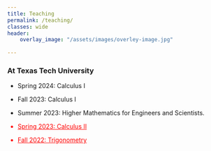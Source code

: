 ```yaml
---
title: Teaching
permalink: /teaching/
classes: wide
header:
    overlay_image: "/assets/images/overley-image.jpg"
    
---
```

###  At Texas Tech University


-   Spring 2024: Calculus I <br />

-   Fall 2023: Calculus I<br />

-    Summer 2023: Higher Mathematics for Engineers and Scientists.  <br />
	<a href="https://www.youtube.com/playlist?list=PLTZv4jL4go4S0VJdLFm0p4qdiPkFiqj9N" style="color: red;">
-	Spring 2023: Calculus II

-	Fall 2022: Trigonometry